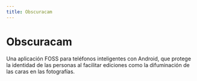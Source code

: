 ```yaml
---
title: Obscuracam
---
```

# Obscuracam 

Una aplicación FOSS para teléfonos inteligentes con Android, que protege la identidad de las personas al facilitar ediciones como la difuminación de las caras en las fotografías.